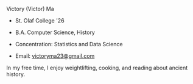 Victory (Victor) Ma

- St. Olaf College '26

- B.A. Computer Science, History

- Concentration: Statistics and Data Science

- Email: victoryma23@gmail.com

In my free time, I enjoy weightlifting, cooking, and reading about ancient history.

<!---
VictoryMa8/VictoryMa8 is a ✨ special ✨ repository because its `README.md` (this file) appears on your GitHub profile.
You can click the Preview link to take a look at your changes.
--->
